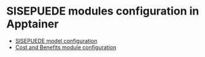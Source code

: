 # SISEPUEDE modules configuration in Apptainer

- [SISEPUEDE model configuration](./ssp.md)
- [Cost and Benefits module configuration](./cb.md)

